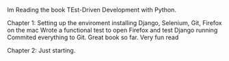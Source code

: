 Im Reading the book TEst-Driven Development with Python.

Chapter 1:
	Setting up the enviroment
	installing Django, Selenium, Git, Firefox on the mac
	Wrote a functional test to open Firefox and test Django running
	Commited everything to Git.
	Great book so far. Very fun read

Chapter 2:
	Just starting. 

